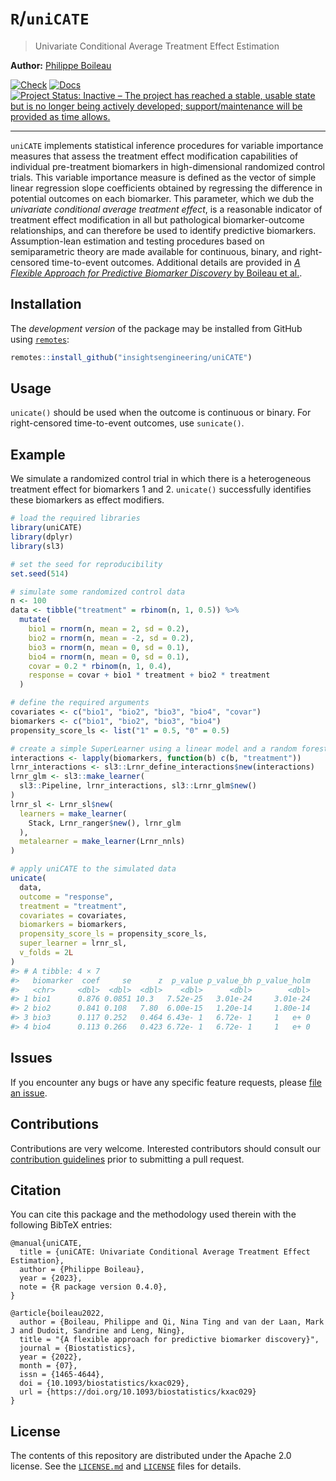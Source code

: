 
<!-- README.md is generated from README.Rmd. Please edit that file -->

# `R`/`uniCATE`

> Univariate Conditional Average Treatment Effect Estimation

**Author:** [Philippe Boileau](https://pboileau.ca/)

<!-- badges: start -->

[![Check](https://github.com/insightsengineering/uniCATE/actions/workflows/check.yaml/badge.svg)](https://github.com/insightsengineering/uniCATE/actions/workflows/check.yaml)
[![Docs](https://github.com/insightsengineering/uniCATE/actions/workflows/docs.yaml/badge.svg)](https://github.com/insightsengineering/uniCATE/actions/workflows/docs.yaml)
[![Project Status: Inactive – The project has reached a stable, usable
state but is no longer being actively developed; support/maintenance
will be provided as time
allows.](https://www.repostatus.org/badges/latest/inactive.svg)](https://www.repostatus.org/#inactive)
<!-- badges: end -->

------------------------------------------------------------------------

`uniCATE` implements statistical inference procedures for variable
importance measures that assess the treatment effect modification
capabilities of individual pre-treatment biomarkers in high-dimensional
randomized control trials. This variable importance measure is defined
as the vector of simple linear regression slope coefficients obtained by
regressing the difference in potential outcomes on each biomarker. This
parameter, which we dub the *univariate conditional average treatment
effect*, is a reasonable indicator of treatment effect modification in
all but pathological biomarker-outcome relationships, and can therefore
be used to identify predictive biomarkers. Assumption-lean estimation
and testing procedures based on semiparametric theory are made available
for continuous, binary, and right-censored time-to-event outcomes.
Additional details are provided in [*A Flexible Approach for Predictive
Biomarker Discovery* by Boileau et
al.](https://academic.oup.com/biostatistics/advance-article/doi/10.1093/biostatistics/kxac029/6647929).

## Installation

The *development version* of the package may be installed from GitHub
using [`remotes`](https://CRAN.R-project.org/package=remotes):

``` r
remotes::install_github("insightsengineering/uniCATE")
```

## Usage

`unicate()` should be used when the outcome is continuous or binary. For
right-censored time-to-event outcomes, use `sunicate()`.

## Example

We simulate a randomized control trial in which there is a heterogeneous
treatment effect for biomarkers 1 and 2. `unicate()` successfully
identifies these biomarkers as effect modifiers.

``` r
# load the required libraries
library(uniCATE)
library(dplyr)
library(sl3)
```

``` r
# set the seed for reproducibility
set.seed(514)

# simulate some randomized control data
n <- 100
data <- tibble("treatment" = rbinom(n, 1, 0.5)) %>%
  mutate(
    bio1 = rnorm(n, mean = 2, sd = 0.2),
    bio2 = rnorm(n, mean = -2, sd = 0.2),
    bio3 = rnorm(n, mean = 0, sd = 0.1),
    bio4 = rnorm(n, mean = 0, sd = 0.1),
    covar = 0.2 * rbinom(n, 1, 0.4),
    response = covar + bio1 * treatment + bio2 * treatment
  )

# define the required arguments
covariates <- c("bio1", "bio2", "bio3", "bio4", "covar")
biomarkers <- c("bio1", "bio2", "bio3", "bio4")
propensity_score_ls <- list("1" = 0.5, "0" = 0.5)

# create a simple SuperLearner using a linear model and a random forest
interactions <- lapply(biomarkers, function(b) c(b, "treatment"))
lrnr_interactions <- sl3::Lrnr_define_interactions$new(interactions)
lrnr_glm <- sl3::make_learner(
  sl3::Pipeline, lrnr_interactions, sl3::Lrnr_glm$new()
)
lrnr_sl <- Lrnr_sl$new(
  learners = make_learner(
    Stack, Lrnr_ranger$new(), lrnr_glm
  ),
  metalearner = make_learner(Lrnr_nnls)
)

# apply uniCATE to the simulated data
unicate(
  data,
  outcome = "response",
  treatment = "treatment",
  covariates = covariates,
  biomarkers = biomarkers,
  propensity_score_ls = propensity_score_ls,
  super_learner = lrnr_sl,
  v_folds = 2L
)
#> # A tibble: 4 × 7
#>   biomarker  coef     se      z  p_value p_value_bh p_value_holm
#>   <chr>     <dbl>  <dbl>  <dbl>    <dbl>      <dbl>        <dbl>
#> 1 bio1      0.876 0.0851 10.3   7.52e-25   3.01e-24     3.01e-24
#> 2 bio2      0.841 0.108   7.80  6.00e-15   1.20e-14     1.80e-14
#> 3 bio3      0.117 0.252   0.464 6.43e- 1   6.72e- 1     1   e+ 0
#> 4 bio4      0.113 0.266   0.423 6.72e- 1   6.72e- 1     1   e+ 0
```

## Issues

If you encounter any bugs or have any specific feature requests, please
[file an issue](https://github.com/insightsengineering/uniCATE/issues).

## Contributions

Contributions are very welcome. Interested contributors should consult
our [contribution
guidelines](https://github.com/insightsengineering/uniCATE/blob/master/.github/CONTRIBUTING.md)
prior to submitting a pull request.

## Citation

You can cite this package and the methodology used therein with the
following BibTeX entries:

    @manual{uniCATE,
      title = {uniCATE: Univariate Conditional Average Treatment Effect Estimation},
      author = {Philippe Boileau},
      year = {2023},
      note = {R package version 0.4.0},
    }
      
    @article{boileau2022,
      author = {Boileau, Philippe and Qi, Nina Ting and van der Laan, Mark J and Dudoit, Sandrine and Leng, Ning},
      title = "{A flexible approach for predictive biomarker discovery}",
      journal = {Biostatistics},
      year = {2022},
      month = {07},
      issn = {1465-4644},
      doi = {10.1093/biostatistics/kxac029},
      url = {https://doi.org/10.1093/biostatistics/kxac029}
    }

## License

The contents of this repository are distributed under the Apache 2.0
license. See the
[`LICENSE.md`](https://github.com/insightsengineering/uniCATE/blob/main/LICENSE.md)
and
[`LICENSE`](https://github.com/insightsengineering/uniCATE/blob/main/LICENSE)
files for details.

